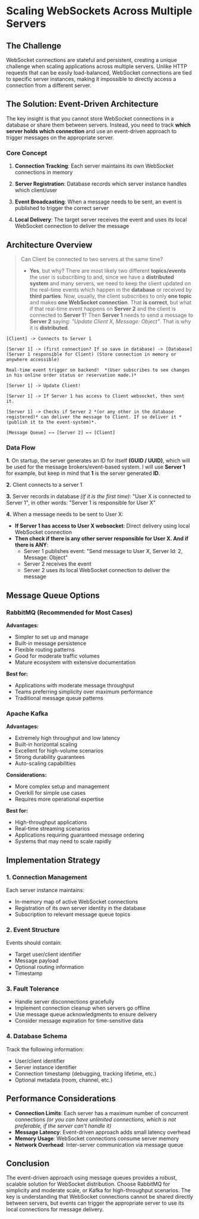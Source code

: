 # Scaling WebSockets Across Multiple Servers

## The Challenge

WebSocket connections are stateful and persistent, creating a unique challenge when scaling applications across multiple servers. Unlike HTTP requests that can be easily load-balanced, WebSocket connections are tied to specific server instances, making it impossible to directly access a connection from a different server.

## The Solution: Event-Driven Architecture

The key insight is that you cannot store WebSocket connections in a database or share them between servers. Instead, you need to track **which server holds which connection** and use an event-driven approach to trigger messages on the appropriate server.

### Core Concept

1. **Connection Tracking**: Each server maintains its own WebSocket connections in memory

2. **Server Registration**: Database records which server instance handles which client/user

3. **Event Broadcasting**: When a message needs to be sent, an event is published to trigger the correct server

4. **Local Delivery**: The target server receives the event and uses its local WebSocket connection to deliver the message

## Architecture Overview

>Can Client be connected to two servers at the same time?
>- **Yes**, but why? There are most likely two different **topics/events** the user is subscribing to and, since we have a **distributed system** and many servers, we need to keep the client updated on the real-time events which happen in the **database** or received by **third parties**. Now, usually, the client subscribes to only **one topic** and makes **one WebSocket connection**. That **is correct**, but what if that real-time event happens on **Server 2** and the client is connected to **Server 1**? Then **Server 1** needs to send a message to **Server 2** saying: *"Update Client X, Message: Object"*. That is why it is **distributed**.

```
[Client] -> Connects to Server 1

[Server 1] -> (first connection? If so save in database) -> [Database] (Server 1 responsible for Client) (Store connection in memory or anywhere accessible)

Real-time event trigger on backend!  *(User subscribes to see changes in his online order status or reservation made.)*

[Server 1] -> Update Client!

[Server 1] -> If Server 1 has access to Client websocket, then sent it.

[Server 1] -> Checks if Server 2 *(or any other in the database registered)* can deliver the message to Client. If so deliver it *(publish it to the event-system)*.

[Message Queue] ←→ [Server 2] ←→ [Client]
```

### Data Flow

**1.** On startup, the server generates an ID for itself **(GUID / UUID)**, which will be used for the message brokers/event-based system. I will use **Server 1** for example, but keep in mind that **1** is the server generated **ID**.

**2.** Client connects to a server 1

**3.** Server records in database *(if it is the first time)*: "User X is connected to Server 1", in other words: "Server 1 is responsible for User X"

**4.** When a message needs to be sent to User X:
   - **If Server 1 has access to User X websocket**: Direct delivery using local WebSocket connection
   - **Then check if there is any other server responsible for User X. And if there is ANY**: 
     - Server 1 publishes event: "Send message to User X, Server Id: 2, Message: Object"
     - Server 2 receives the event
     - Server 2 uses its local WebSocket connection to deliver the message

## Message Queue Options

### RabbitMQ (Recommended for Most Cases)

**Advantages:**
- Simpler to set up and manage
- Built-in message persistence
- Flexible routing patterns
- Good for moderate traffic volumes
- Mature ecosystem with extensive documentation

**Best for:**
- Applications with moderate message throughput
- Teams preferring simplicity over maximum performance
- Traditional message queue patterns

### Apache Kafka

**Advantages:**
- Extremely high throughput and low latency
- Built-in horizontal scaling
- Excellent for high-volume scenarios
- Strong durability guarantees
- Auto-scaling capabilities

**Considerations:**
- More complex setup and management
- Overkill for simple use cases
- Requires more operational expertise

**Best for:**
- High-throughput applications
- Real-time streaming scenarios
- Applications requiring guaranteed message ordering
- Systems that may need to scale rapidly

## Implementation Strategy

### 1. Connection Management

Each server instance maintains:
- In-memory map of active WebSocket connections
- Registration of its own server identity in the database
- Subscription to relevant message queue topics

### 2. Event Structure

Events should contain:
- Target user/client identifier
- Message payload
- Optional routing information
- Timestamp

### 3. Fault Tolerance

- Handle server disconnections gracefully
- Implement connection cleanup when servers go offline
- Use message queue acknowledgments to ensure delivery
- Consider message expiration for time-sensitive data

### 4. Database Schema

Track the following information:
- User/client identifier
- Server instance identifier
- Connection timestamp (debugging, tracking lifetime, etc.)
- Optional metadata (room, channel, etc.)

## Performance Considerations

- **Connection Limits**: Each server has a maximum number of concurrent connections *(or you can have unlimited connections, which is not preferable, if the server can't handle it)*
- **Message Latency**: Event-driven approach adds small latency overhead
- **Memory Usage**: WebSocket connections consume server memory
- **Network Overhead**: Inter-server communication via message queue

## Conclusion

The event-driven approach using message queues provides a robust, scalable solution for WebSocket distribution. Choose RabbitMQ for simplicity and moderate scale, or Kafka for high-throughput scenarios. The key is understanding that WebSocket connections cannot be shared directly between servers, but events can trigger the appropriate server to use its local connections for message delivery.